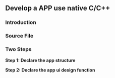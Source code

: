 ##  Develop a APP use native C/C++
### Introduction


### Source File



### Two Steps 
__Step 1:  Declare the app structure__


__Step 2:  Declare the app ui design function__



